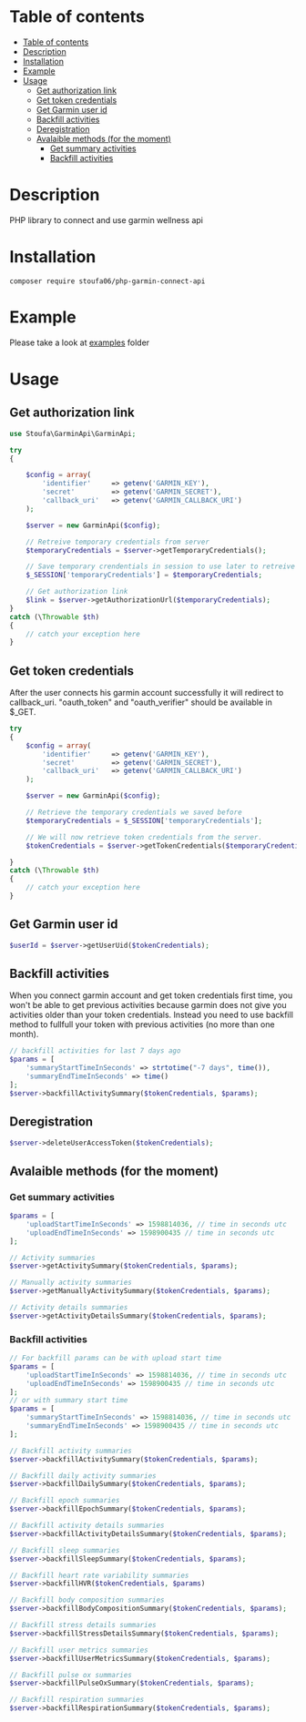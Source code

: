 # Table of contents
- [Table of contents](#table-of-contents)
- [Description](#description)
- [Installation](#installation)
- [Example](#example)
- [Usage](#usage)
  - [Get authorization link](#get-authorization-link)
  - [Get token credentials](#get-token-credentials)
  - [Get Garmin user id](#get-garmin-user-id)
  - [Backfill activities](#backfill-activities)
  - [Deregistration](#deregistration)
  - [Avalaible methods (for the moment)](#avalaible-methods-for-the-moment)
    - [Get summary activities](#get-summary-activities)
    - [Backfill activities](#backfill-activities-1)

# Description
PHP library to connect and use garmin wellness api

# Installation
```
composer require stoufa06/php-garmin-connect-api
```
# Example

Please take a look at [examples](./examples/README.md) folder
# Usage 
## Get authorization link
```php
use Stoufa\GarminApi\GarminApi;

try
{

    $config = array(
        'identifier'     => getenv('GARMIN_KEY'),
        'secret'         => getenv('GARMIN_SECRET'),
        'callback_uri'   => getenv('GARMIN_CALLBACK_URI') 
    );

    $server = new GarminApi($config);

    // Retreive temporary credentials from server 
    $temporaryCredentials = $server->getTemporaryCredentials();

    // Save temporary crendentials in session to use later to retreive authorization token
    $_SESSION['temporaryCredentials'] = $temporaryCredentials;

    // Get authorization link 
    $link = $server->getAuthorizationUrl($temporaryCredentials);
}
catch (\Throwable $th)
{
    // catch your exception here
}

```
## Get token credentials

After the user connects his garmin account successfully it will redirect to callback_uri. "oauth_token" and "oauth_verifier" should be available in $_GET. 

```php
try
{
    $config = array(
        'identifier'     => getenv('GARMIN_KEY'),
        'secret'         => getenv('GARMIN_SECRET'),
        'callback_uri'   => getenv('GARMIN_CALLBACK_URI') 
    );

    $server = new GarminApi($config);

    // Retrieve the temporary credentials we saved before
    $temporaryCredentials = $_SESSION['temporaryCredentials'];

    // We will now retrieve token credentials from the server.
    $tokenCredentials = $server->getTokenCredentials($temporaryCredentials, $_GET['oauth_token'], $_GET['oauth_verifier']);

}
catch (\Throwable $th)
{
    // catch your exception here
}
```

## Get Garmin user id

```php
$userId = $server->getUserUid($tokenCredentials);
```

## Backfill activities

When you connect garmin account and get token credentials first time, you won't be able to get previous activities because garmin does not give you activities older than your token credentials. Instead you need to use backfill method to fullfull your token with previous activities (no more than one month).


```php
// backfill activities for last 7 days ago
$params = [
    'summaryStartTimeInSeconds' => strtotime("-7 days", time()),
    'summaryEndTimeInSeconds' => time()
];
$server->backfillActivitySummary($tokenCredentials, $params);
```
## Deregistration
```php
$server->deleteUserAccessToken($tokenCredentials);
```

## Avalaible methods (for the moment)

### Get summary activities
```php
$params = [
    'uploadStartTimeInSeconds' => 1598814036, // time in seconds utc
    'uploadEndTimeInSeconds' => 1598900435 // time in seconds utc
];

// Activity summaries
$server->getActivitySummary($tokenCredentials, $params);

// Manually activity summaries
$server->getManuallyActivitySummary($tokenCredentials, $params);

// Activity details summaries
$server->getActivityDetailsSummary($tokenCredentials, $params);
```


### Backfill activities
```php
// For backfill params can be with upload start time
$params = [
    'uploadStartTimeInSeconds' => 1598814036, // time in seconds utc
    'uploadEndTimeInSeconds' => 1598900435 // time in seconds utc
];
// or with summary start time
$params = [
    'summaryStartTimeInSeconds' => 1598814036, // time in seconds utc
    'summaryEndTimeInSeconds' => 1598900435 // time in seconds utc
];

// Backfill activity summaries
$server->backfillActivitySummary($tokenCredentials, $params);

// Backfill daily activity summaries
$server->backfillDailySummary($tokenCredentials, $params);

// Backfill epoch summaries
$server->backfillEpochSummary($tokenCredentials, $params);

// Backfill activity details summaries
$server->backfillActivityDetailsSummary($tokenCredentials, $params);

// Backfill sleep summaries
$server->backfillSleepSummary($tokenCredentials, $params);

// Backfill heart rate variability summaries
$server->backfillHVR($tokenCredentials, $params)

// Backfill body composition summaries
$server->backfillBodyCompositionSummary($tokenCredentials, $params);

// Backfill stress details summaries
$server->backfillStressDetailsSummary($tokenCredentials, $params);

// Backfill user metrics summaries
$server->backfillUserMetricsSummary($tokenCredentials, $params);

// Backfill pulse ox summaries
$server->backfillPulseOxSummary($tokenCredentials, $params);

// Backfill respiration summaries
$server->backfillRespirationSummary($tokenCredentials, $params);
```
